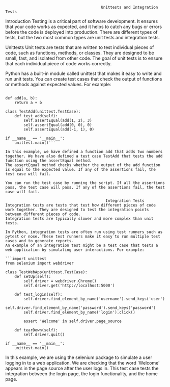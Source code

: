                                              Unittests and Integration Tests
Introduction
Testing is a critical part of software development. It ensures that your code works as expected,
and it helps to catch any bugs or errors before the code is deployed into production. There are different types of tests,
but the two most common types are unit tests and integration tests.

Unittests
Unit tests are tests that are written to test individual pieces of code, such as functions, methods, or classes.
They are designed to be small, fast, and isolated from other code. The goal of unit tests is to ensure that each individual piece of code works correctly.

Python has a built-in module called unittest that makes it easy to write and run unit tests.
You can create test cases that check the output of functions or methods against expected values. For example:

```import unittest

def add(a, b):
    return a + b

class TestAdd(unittest.TestCase):
    def test_add(self):
        self.assertEqual(add(1, 2), 3)
        self.assertEqual(add(0, 0), 0)
        self.assertEqual(add(-1, 1), 0)

if __name__ == '__main__':
    unittest.main()```

In this example, we have defined a function add that adds two numbers together. We have also defined a test case TestAdd that tests the add function using the assertEqual method.
The assertEqual method checks whether the output of the add function is equal to the expected value. If any of the assertions fail, the test case will fail.

You can run the test case by running the script. If all the assertions pass, the test case will pass. If any of the assertions fail, the test case will fail.

                                            Integration Tests
Integration tests are tests that test how different pieces of code work together. They are designed to test the integration points between different pieces of code.
Integration tests are typically slower and more complex than unit tests.

In Python, integration tests are often run using test runners such as pytest or nose. These test runners make it easy to run multiple test cases and to generate reports.
An example of an integration test might be a test case that tests a web application by simulating user interactions. For example:

```import unittest
from selenium import webdriver

class TestWebApp(unittest.TestCase):
    def setUp(self):
        self.driver = webdriver.Chrome()
        self.driver.get('http://localhost:5000')

    def test_login(self):
        self.driver.find_element_by_name('username').send_keys('user')
        self.driver.find_element_by_name('password').send_keys('password')
        self.driver.find_element_by_name('login').click()

        assert 'Welcome' in self.driver.page_source

    def tearDown(self):
        self.driver.quit()

if __name__ == '__main__':
    unittest.main()
```

In this example, we are using the selenium package to simulate a user logging in to a web application.
We are checking that the word 'Welcome' appears in the page source after the user logs in. This test case tests the integration between the login page,
the login functionality, and the home page.

